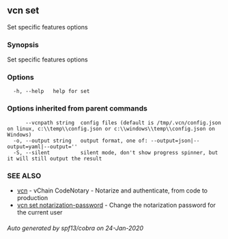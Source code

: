 ## vcn set

Set specific features options

### Synopsis

Set specific features options

### Options

```
  -h, --help   help for set
```

### Options inherited from parent commands

```
      --vcnpath string  config files (default is /tmp/.vcn/config.json on linux, c:\\temp\\config.json or c:\\windows\\temp\\config.json on Windows)
  -o, --output string   output format, one of: --output=json|--output=yaml|--output=''
  -S, --silent          silent mode, don't show progress spinner, but it will still output the result
```

### SEE ALSO

* [vcn](vcn.md)	 - vChain CodeNotary - Notarize and authenticate, from code to production
* [vcn set notarization-password](vcn_set_notarization-password.md)	 - Change the notarization password for the current user

###### Auto generated by spf13/cobra on 24-Jan-2020
